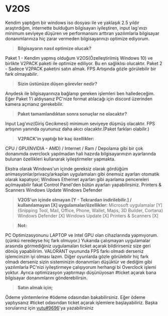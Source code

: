 # V2OS

Kendim yaptığım bir windows iso dosyası ile ve yaklaşık 2.5 yıldır araştırdığım, internette bulduğum bilgisayarı iyileştiren, input lag'ınızı minimum seviyeye düşüren ve performansını arttıran yazılımlarla bilgisayar donanımlarınıza hiç zarar vermeden bilgisayarınızı optimize ediyorum.

> **Bilgisayarın nasıl optimize olucak?**

Paket 1 - Kendim yapmış olduğum V2OS(Özelleştirilmiş Windows 10) ve birlikte V2PACK paketi ile optimize ediliyor. Bu en sağlıklısı olucaktır.
Paket 2 - Sadece V2PACK paketini satın almak. FPS Artışında gözle görülebilir bir fark olmayabilir.

> **Sizin üstünüze düşen görevler nedir?**

Anydesk ile bilgisayarınıza bağlanıp gereken işlemleri ben halledeceğim. Eğer Paket 1'i aldıysanız PC'nize format atılacağı için discord üzerinden kamera açmanız gerekebilir.

> **Paket tamamlandıktan sonra sonuçlar ne olacaktır?**

Input Lag'ınız(Giriş Gecikmesi) minimum seviyeye düşmüş olacaktır.
FPS artışının yanında oyununuz daha akıcı olacaktır.(Paket farkları olabilir.)

> **V2PACK'in yaptığı bir kaç özellikler:**

CPU / GPU(NVIDIA - AMD) / Internet / Ram / Depolama gibi bir çok donanımda overclock yapılmadan hali hazırda bilgisayarınızın ayarlarında bulunan özellikleri kullanarak iyileştirmeler yapmakta.

Ekstra olarak Windows'un içinde gereksiz olarak gördüğüm animasyonlar/privacy/arkaplan uygulamaları gibi önemsiz ayarları otomatik olarak kapatıyor;
Windows Ethernet ayarları gibi ayarlama pencereleri açılmayabilir fakat Control Panel'den bütün ayarları yapabilirsiniz.
Printers & Scanners
Windows Update
Windows Defender

> **V2OS'un içinde olmayan [Y - Tekrardan indirilebilir.] / kullanılamayan [X] uygulamalar/özellikler:**
Microsoft uygulamalar [Y] (Snipping Tool, Mail, Office, Phone, Wallet, Maps, 3D Builder, Cortana)
Windows Defender [X]
Windows Update [X]
Printers & Scanners [X]

> **Not:**

PC Optimizasyonunu LAPTOP ve Intel GPU olan cihazlarında yapmıyorum.(çünkü neredeyse hiç fark olmuyor.)
Yukarıda çalışmayan uygulamalar arasında görmediğiniz uygulamaları ticket açarak bildirirseniz size geri dönüş yapabilirim.
VALORANT oyununda FPS farkı olmadı derseniz işlemcinizin iyi olması lazım.
Diğer oyunlarda gözle görülebilir hiç fark olmadı derseniz sizin sisteminizin donanımları düşüktür ve dediğim gibi yazılımlarla PC'nizi iyileştirmeye çalışıyorum herhangi bi Overclock işlemi yoktur.
Ayrıca optimizasyon yaptırmayı düşünüyosan #ticket açarak bana bilgisayar donanımlarını gönderebilirsin.

> **Satın almak için;**

Ödeme yöntemlerine #ödeme odasından bakabilirsiniz.
Eğer ödeme yaptıysanız #ticket odasından ticket açarak işlemlere başlayabiliriz.
Başka sorularınız için [vutu#9696](https://discord.com/users/333697573980340225)'ya yazabilirsiniz
